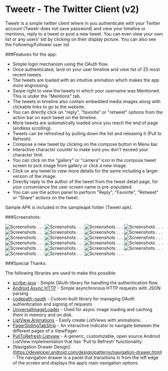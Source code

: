 Tweetr - The Twitter Client (v2)
=================

Tweetr is a simple twitter client where in you authenticate with your Twitter account (Tweetr does not save password) and view your timeline or mentions, reply to a tweet or post a new tweet.
You can even view your own list or any users' list by clicking on their display picture. You can also see the Following/Follower user list

###Features for the app:

* Simple login mechanism using the OAuth flow.
* Once authenticated, land on your user timeline and view list of 25 most recent tweets. 
* The tweets are loaded with an intuitive animation which makes the app more engrossing.
* Swipe right to view the tweets in which your username was Mentioned. This is under the "Mentions" tab.
* The tweets in timeline also contain embedded media images along with clickable links to go to the website.
* You can directly click on "reply", "favorite" or "retweet" options from the action bar on each tweet on the timeline.
* More tweets are automatically loaded once you reach the end of page (endless scrolling).
* Tweets can be refreshed by pulling down the list and releasing it (Pull to Refresh).
* Compose a new tweet by clicking on the compose button in Menu bar.
* Interactive character counter to make sure you don't exceed your character limit.
* You can click on the "gallery" or "camera" icon in the compose tweet screen to pick image from gallery or click a new image.
* Click on any tweet to view more details for the same including a larger version of the image.
* Directly reply to the author of the tweet from the tweet detail page, for your convenience the user screen name is pre-populated.
* You can use the action panel to perform "Reply", "Favorite", "Retweet" or "Share" actions on the tweet.

Sample APK is included in the sampleapk folder (Tweetr.apk).

###Screenshots:



![Screenshots](/sampleapk/01a1.png "Screenshot")
.
.
.
![Screenshots](/sampleapk/01a2.png "Screenshot")
.
.
.
![Screenshots](/sampleapk/01b.png "Screenshot")
.
.
.
![Screenshots](/sampleapk/01b2.png "Screenshot")
.
.
.
![Screenshots](/sampleapk/01b3.png "Screenshot")
.
.
.
![Screenshots](/sampleapk/01c.png "Screenshot")
.
.
.
![Screenshots](/sampleapk/02a.png "Screenshot")
.
.
.
![Screenshots](/sampleapk/02b.png "Screenshot")
.
.
.
![Screenshots](/sampleapk/03a.png "Screenshot")
.
.
.
![Screenshots](/sampleapk/03b.png "Screenshot")
.
.
.
![Screenshots](/sampleapk/03c.png "Screenshot")
.
.
.
![Screenshots](/sampleapk/03d.png "Screenshot")
.
.
.
![Screenshots](/sampleapk/03e.png "Screenshot")
.
.
.
![Screenshots](/sampleapk/04a.png "Screenshot")
.
.
.
![Screenshots](/sampleapk/04b.png "Screenshot")
.
.
.
![Screenshots](/sampleapk/04c.png "Screenshot")
.
.
.
![Screenshots](/sampleapk/04c1.png "Screenshot")
.
.
.
![Screenshots](/sampleapk/04c2.png "Screenshot")
.
.
.
![Screenshots](/sampleapk/05a.png "Screenshot")
.
.
.
![Screenshots](/sampleapk/05b.png "Screenshot")
.
.
.
![Screenshots](/sampleapk/05c.png "Screenshot")
.
.
.
![Screenshots](/sampleapk/06a.png "Screenshot")
.
.
.
![Screenshots](/sampleapk/06b.png "Screenshot")
.
.
.

###Special Thanks:

The following libraries are used to make this possible:

 * [scribe-java](https://github.com/fernandezpablo85/scribe-java) - Simple OAuth library for handling the authentication flow.
 * [Android Async HTTP](https://github.com/loopj/android-async-http) - Simple asynchronous HTTP requests with JSON parsing
 * [codepath-oauth](https://github.com/thecodepath/android-oauth-handler) - Custom-built library for managing OAuth authentication and signing of requests
 * [UniversalImageLoader](https://github.com/nostra13/Android-Universal-Image-Loader) - Used for async image loading and caching them in memory and on disk.
 * [ListView Animations](https://github.com/nhaarman/ListViewAnimations) - Easily create ListViews with animations. 
 * [PagerSlidingTabStrip](https://github.com/astuetz/PagerSlidingTabStrip) - An interactive indicator to navigate between the different pages of a ViewPager. 
 * [PullToRefresh Listview](https://github.com/erikwt/PullToRefresh-ListView) - A generic, customizable, open source Android ListView implementation that has 'Pull to Refresh' functionality.
 * [Navigation Drawer Design] (https://developer.android.com/design/patterns/navigation-drawer.html) - The navigation drawer is a panel that transitions in from the left edge of the screen and displays the app’s main navigation options.
